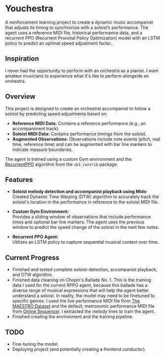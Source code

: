 # Youchestra

A reinforcement learning project to create a dynamic music accompanist that adjusts its timing to synchronize with a soloist’s performance. The agent uses a reference MIDI file, historical performance data, and a recurrent PPO (Recurrent Proximal Policy Optimization) model with an LSTM policy to predict an optimal speed adjustment factor.

## Inspiration

I never had the opportunity to perform with an orchestra as a pianist. I want amateur musicians to experience what it's like to perform alongside an orchestra. 

## Overview

This project is designed to create an orchestral accompanist to follow a soloist by predicting speed adjustments based on:
- **Reference MIDI Data:** Contains a reference performance (e.g., an accompaniment track).
- **Soloist MIDI Data:** Contains performance timings from the soloist.
- **Augmented Observations:** Observations include note events (pitch, real time, reference time) and can be augmented with bar line markers to indicate measure boundaries.

The agent is trained using a custom Gym environment and the [RecurrentPPO](https://github.com/Stable-Baselines-Team/stable-baselines3-contrib) algorithm from the `sb3_contrib` package.

## Features
- **Soloist melody detection and accompanist playback using Mido**
  Created Dynamic Time Warping (DTW) algorithm to accurately track the soloist's location in the performance in reference to the soloist MIDI file.

- **Custom Gym Environment:**  
  Provides a sliding window of observations that include performance times and optional bar line markers. The agent uses the previous window to predict the speed change of the soloist in the next few notes. 

- **Recurrent PPO Agent:**  
  Utilizes an LSTM policy to capture sequential musical context over time.

## Current Progress
- Finished and tested complete soloist-detection, accompanist playback, and DTW algorithm.
- Finished data cleaning on Chopin's Ballade No. 1. This is the training data I used for the current RPPO agent, because this ballade has a diverse range of musical expressions that will help the agent better understand a soloist. In reality, the model may need to be finetuned to specific genres. I used the live performance MIDI file from [The MAESTRO Dataset](https://magenta.tensorflow.org/datasets/maestro) and the default, metronomic performance MIDI file from [Online Sequencer](https://onlinesequencer.net/1771756). I extracted the melody lines to train the agent.
- Finsihed creating the environment and the training pipeline.

## TODO
- Fine-tuning the model.
- Deploying project (and potentially creating a frontend conductor).
  
